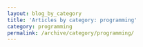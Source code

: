 ```yaml
---
layout: blog_by_category
title: 'Articles by category: programming'
category: programming
permalink: /archive/category/programming/
---
```

